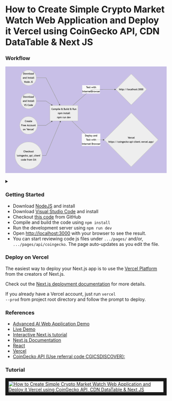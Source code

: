 
# How to Create Simple Crypto Market Watch Web Application and Deploy it Vercel using CoinGecko API, CDN DataTable & Next JS
### Workflow

![Alt text](wf.png)

<details>

<summary></summary>

```mermaid
graph LR
A((Download<br/>and Install<br/>Node JS)) --> F
B((Download<br/>and Install<br/>VS Code)) --> F
C((Create<br/>Free Account<br/>on 'Vercel')) --> F
D((Checkout<br/>'coingecko_api_client'<br/>code from Git)) --> F
F[Compile & Build & Run<br/>npm install<br/>npm run dev]
F -- Test with<br/>InternetBrowser --> H{http://localhost:3000}
F -- Deploy and<br/>Test with<br/>Internet Browser --> G{Vercel<br/>https://coingecko-api-client.vercel.app/}
```
</details>

### Getting Started
<ul>
<li>Download <a  href="https://nodejs.org/en/download">NodeJS</a> and install</li>
<li>Download <a  href="https://code.visualstudio.com/download">Visual Studio Code</a> and install</li>
<li>Checkout <a  href="https://github.com/lalumastan/coingecko_api_client.git">this code</a> from GitHub</li>
<li>Compile and build the code using <code>npm install</code></li>
<li>Run the development server using <code>npm run dev</code></li>
<li>Open <a  href="http://localhost:3000">http://localhost:3000</a> with your browser to see the result.</li>
<li>You can start reviewing code js files under <code>.../pages/</code> and/or, <code>.../pages/api/coingecko</code>. The page auto-updates as you edit the file.</li>
</ul>

### Deploy on Vercel
The easiest way to deploy your Next.js app is to use the [Vercel Platform](https://vercel.com/new?utm_medium=default-template&filter=next.js&utm_source=create-next-app&utm_campaign=create-next-app-readme) from the creators of Next.js.

Check out the [Next.js deployment documentation](https://nextjs.org/docs/deployment) for more details.

If you already have a Vercel account, just run <code>vercel --prod</code> from project root directory and follow the prompt to deploy.

### References
<ul>
<li><a  href="https://aiweb-icsdiscover.vercel.app/">Advanced AI Web Application Demo</a></li>
<li><a  href="https://coingecko-api-client.vercel.app">Live Demo</a></li>
<li><a  href="https://nextjs.org/learn">Interactive Next.js tutorial</a></li>
<li><a  href="https://nextjs.org/docs">Next.js Documentation</a></li>
<li><a  href="https://reactjs.org/">React</a></li>
<li><a  href="https://vercel.com">Vercel</a></li>
<li><a  href="https://www.coingecko.com/en/api">CoinGecko API (Use referral code CGICSDISCOVER):</a></li>
</ul>

  

### Tutorial

<a  href="http://www.youtube.com/watch?feature=player_embedded&v=Eg7Ag8zkjN8"  target="_blank"><img  src="http://img.youtube.com/vi/Eg7Ag8zkjN8/0.jpg"  alt="How to Create Simple Crypto Market Watch Web Application and Deploy it Vercel using CoinGecko API, CDN DataTable & Next JS" width="240"  height="180"  border="10"  /></a>
